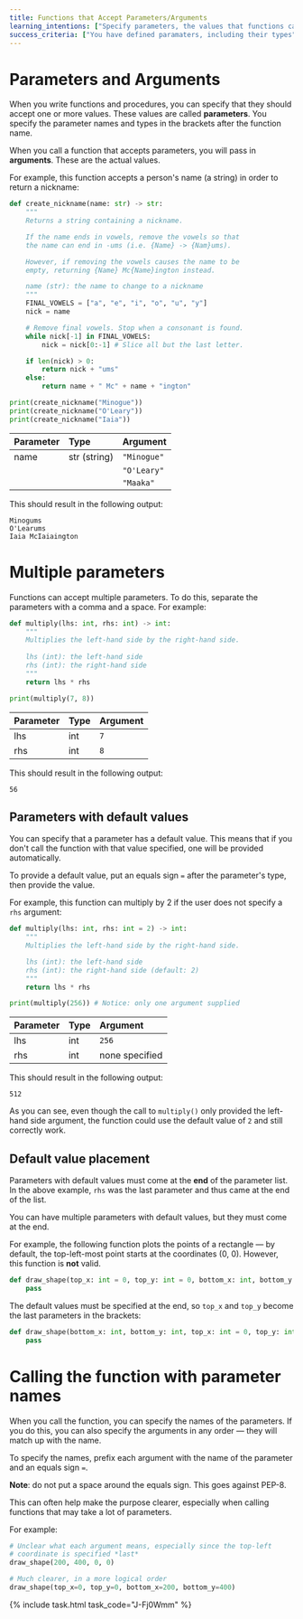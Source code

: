 ```yaml
---
title: Functions that Accept Parameters/Arguments
learning_intentions: ["Specify parameters, the values that functions can accept", "Provide arguments to functions that accept values", "Use the arguments in your function code"]
success_criteria: ["You have defined paramaters, including their types", "You have called a function with arguments", "You have created a function that accepts parameters **and** returns a function"]
---
```


# Parameters and Arguments

When you write functions and procedures, you can specify that they should accept one or more values. These values are called **parameters**. You specify the parameter names and types in the brackets after the function name.

When you call a function that accepts parameters, you will pass in **arguments**. These are the actual values.

For example, this function accepts a person's name (a string) in order to return a nickname:

```python
def create_nickname(name: str) -> str:
    """
    Returns a string containing a nickname.

    If the name ends in vowels, remove the vowels so that
    the name can end in -ums (i.e. {Name} -> {Nam}ums).

    However, if removing the vowels causes the name to be
    empty, returning {Name} Mc{Name}ington instead.

    name (str): the name to change to a nickname
    """
    FINAL_VOWELS = ["a", "e", "i", "o", "u", "y"]
    nick = name

    # Remove final vowels. Stop when a consonant is found.
    while nick[-1] in FINAL_VOWELS:
        nick = nick[0:-1] # Slice all but the last letter.

    if len(nick) > 0:
        return nick + "ums"
    else:
        return name + " Mc" + name + "ington"

print(create_nickname("Minogue"))
print(create_nickname("O'Leary"))
print(create_nickname("Iaia"))
```

| Parameter | Type | Argument
| :-- | :-- | :-- |
| name | str (string) | ``"Minogue"`` |
| | | ``"O'Leary"`` |
| | | ``"Maaka"`` |

This should result in the following output:

```
Minogums
O'Learums
Iaia McIaiaington
```

# Multiple parameters

Functions can accept multiple parameters. To do this, separate the parameters with a comma and a space. For example:

```python
def multiply(lhs: int, rhs: int) -> int:
    """
    Multiplies the left-hand side by the right-hand side.
    
    lhs (int): the left-hand side
    rhs (int): the right-hand side
    """
    return lhs * rhs

print(multiply(7, 8))
```

| Parameter | Type | Argument
| :-- | :-- | :-- |
| lhs | int | ``7`` |
| rhs | int | ``8`` |

This should result in the following output:

```
56
```

## Parameters with default values

You can specify that a parameter has a default value. This means that if you don't call the function with that value specified, one will be provided automatically.

To provide a default value, put an equals sign ``=`` after the parameter's type, then provide the value.

For example, this function can multiply by 2 if the user does not specify a ``rhs`` argument:

```python
def multiply(lhs: int, rhs: int = 2) -> int:
    """
    Multiplies the left-hand side by the right-hand side.

    lhs (int): the left-hand side
    rhs (int): the right-hand side (default: 2)
    """
    return lhs * rhs

print(multiply(256)) # Notice: only one argument supplied
```

| Parameter | Type | Argument
| :-- | :-- | :-- |
| lhs | int | ``256`` |
| rhs | int | none specified |

This should result in the following output:

```
512
```

As you can see, even though the call to ``multiply()`` only provided the left-hand side argument, the function could use the default value of ``2`` and still correctly work.

## Default value placement

Parameters with default values must come at the **end** of the parameter list. In the above example, ``rhs`` was the last parameter and thus came at the end of the list.

You can have multiple parameters with default values, but they must come at the end.

For example, the following function plots the points of a rectangle — by default, the top-left-most point starts at the coordinates (0, 0). However, this function is **not** valid.

```python
def draw_shape(top_x: int = 0, top_y: int = 0, bottom_x: int, bottom_y: int):
    pass
```

The default values must be specified at the end, so ``top_x`` and ``top_y`` become the last parameters in the brackets:

```python
def draw_shape(bottom_x: int, bottom_y: int, top_x: int = 0, top_y: int = 0):
    pass
```

# Calling the function with parameter names

When you call the function, you can specify the names of the parameters. If you do this, you can also specify the arguments in any order — they will match up with the name.

To specify the names, prefix each argument with the name of the parameter and an equals sign ``=``.

**Note**: do not put a space around the equals sign. This goes against PEP-8.

This can often help make the purpose clearer, especially when calling functions that may take a lot of parameters.

For example:

```python
# Unclear what each argument means, especially since the top-left
# coordinate is specified *last*
draw_shape(200, 400, 0, 0)

# Much clearer, in a more logical order
draw_shape(top_x=0, top_y=0, bottom_x=200, bottom_y=400)
```

{% include task.html task_code="J-Fj0Wmm" %}